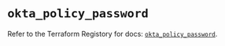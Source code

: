 # `okta_policy_password`

Refer to the Terraform Registory for docs: [`okta_policy_password`](https://registry.terraform.io/providers/okta/okta/4.2.0/docs/resources/policy_password).
